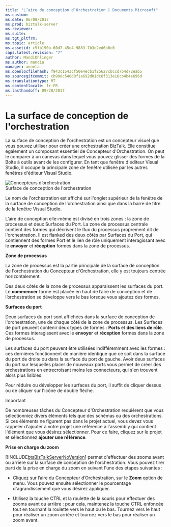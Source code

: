 ```yaml
---
title: "L’aire de conception d’Orchestration | Documents Microsoft"
ms.custom: 
ms.date: 06/08/2017
ms.prod: biztalk-server
ms.reviewer: 
ms.suite: 
ms.tgt_pltfrm: 
ms.topic: article
ms.assetid: c5fb190b-60d7-45e4-9883-7b3d2ed6b0c0
caps.latest.revision: "7"
author: MandiOhlinger
ms.author: mandia
manager: anneta
ms.openlocfilehash: f943c1543cf50e4ecb1f25627cbccd7b4d72eab5
ms.sourcegitcommit: cb908c540d8f1a692d01dc8f313e16cb4b4e696d
ms.translationtype: MT
ms.contentlocale: fr-FR
ms.lasthandoff: 09/20/2017
---
```

# <a name="the-orchestration-design-surface"></a>La surface de conception de l'orchestration
La surface de conception de l'orchestration est un concepteur visuel que vous pouvez utiliser pour créer une orchestration BizTalk. Elle constitue également un composant essentiel de Concepteur d'Orchestration. On peut le comparer à un canevas dans lequel vous pouvez glisser des formes de la Boîte à outils avant de les configurer. En tant que fenêtre d'éditeur Visual Studio, il occupe la principale zone de fenêtre utilisée par les autres fenêtres d'éditeur Visual Studio.  
  
 ![Concepteurs d’orchestration](../core/media/b96c16e5-58a2-4d8e-b66c-485864846cec.gif "b96c16e5-58a2-4d8e-b66c-485864846cec")  
Surface de conception de l'orchestration  
  
 Le nom de l'orchestration est affiché sur l'onglet supérieur de la fenêtre de la surface de conception de l'orchestration ainsi que dans la barre de titre de la fenêtre Visual Studio.  
  
 L’aire de conception elle-même est divisé en trois zones : la zone de processus et deux Surfaces du Port. La zone de processus centrale contient des formes qui décrivent le flux du processus proprement dit de l'orchestration.  Il est flanked des deux côtés par Surfaces du Port, qui contiennent des formes Port et le lien de rôle uniquement interagissant avec le **envoyer** et **réception** formes dans la zone de processus.  
  
 **Zone de processus**  
  
 La zone de processus est la partie principale de la surface de conception de l'orchestration du Concepteur d'Orchestration, elle y est toujours centrée horizontalement.  
  
 Des deux côtés de la zone de processus apparaissent les surfaces du port. Le **commencer** forme est placée en haut de l’aire de conception et de l’orchestration se développe vers le bas lorsque vous ajoutez des formes.  
  
 **Surfaces du port**  
  
 Deux surfaces du port sont affichées dans la surface de conception de l'orchestration, une de chaque côté de la zone de processus. Les Surfaces de port peuvent contenir deux types de formes : **Ports** et **des liens de rôle**. Ces formes interagissent avec le **envoyer** et **réception** formes dans la zone de processus.  
  
 Les surfaces du port peuvent être utilisées indifféremment avec les formes : ces dernières fonctionnent de manière identique que ce soit dans la surface du port de droite ou dans la surface du port de gauche. Avoir deux surfaces du port sur lesquelles placer de nouveaux ports vous permet de créer des orchestrations en entrecroisant moins les connecteurs, qui s'en trouvent alors plus lisibles.  
  
 Pour réduire ou développer les surfaces du port, il suffit de cliquer dessus ou de cliquer sur l'icône de double flèche.  
  
> [!IMPORTANT]
>  De nombreuses tâches du Concepteur d'Orchestration requièrent que vous sélectionniez divers éléments tels que des schémas ou des orchestrations. Si ces éléments ne figurent pas dans le projet actuel, vous devez vous rappeler d'ajouter à votre projet une référence à l'assembly qui contient l'élément que vous désirez sélectionner. Pour ce faire, cliquez sur le projet et sélectionnez **ajouter une référence**.  
  
 **Prise en charge du zoom**  
  
 [!INCLUDE[btsBizTalkServerNoVersion](../includes/btsbiztalkservernoversion-md.md)] permet d'effectuer des zooms avant ou arrière sur la surface de conception de l'orchestration. Vous pouvez tirer parti de la prise en charge du zoom en suivant l'une des étapes suivantes :  
  
-   Cliquez sur l’aire du Concepteur d’Orchestration, sur le **Zoom** option de menu. Vous pouvez ensuite sélectionner le pourcentage d'agrandissement que vous désirez appliquer.  
  
-   Utilisez la touche CTRL et la roulette de la souris pour effectuer des zooms avant ou arrière : pour cela, maintenez la touche CTRL enfoncée tout en tournant la roulette vers le haut ou le bas. Tournez vers le haut pour réaliser un zoom arrière et tournez vers le bas pour réaliser un zoom avant.